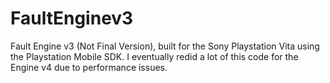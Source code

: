 # FaultEnginev3
Fault Engine v3 (Not Final Version), built for the Sony Playstation Vita using the Playstation Mobile SDK. I eventually redid a lot of this code for the Engine v4 due to performance issues.
